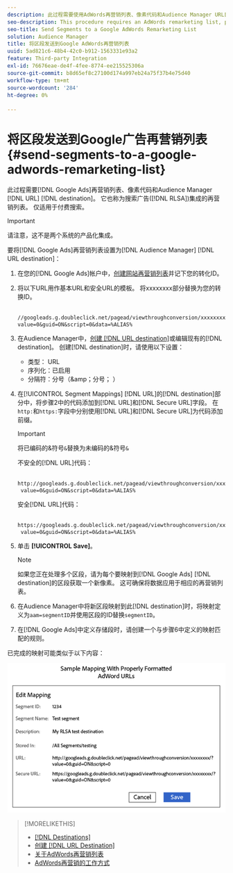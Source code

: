 ```yaml
---
description: 此过程需要使用AdWords再营销列表、像素代码和Audience Manager URL目标。 它也称为搜索广告再营销列表(RLSA)集成。 仅适用于付费搜索。
seo-description: This procedure requires an AdWords remarketing list, pixel code, and an Audience Manager URL destination. It is also known as a remarketing list for search ads (RLSA) integration. Applies to paid search only.
seo-title: Send Segments to a Google AdWords Remarketing List
solution: Audience Manager
title: 将区段发送到Google AdWords再营销列表
uuid: 5ad821c6-48b4-42c0-b912-1563331e93a2
feature: Third-party Integration
exl-id: 76676eae-de4f-4fee-8774-ee215525306a
source-git-commit: b8d65ef8c27100d174a997eb24a75f37b4e75d40
workflow-type: tm+mt
source-wordcount: '284'
ht-degree: 0%

---
```


# 将区段发送到Google广告再营销列表 {#send-segments-to-a-google-adwords-remarketing-list}

此过程需要[!DNL Google Ads]再营销列表、像素代码和Audience Manager [!DNL URL] [!DNL destination]。 它也称为搜索广告([!DNL RLSA])集成的再营销列表。 仅适用于付费搜索。

>[!IMPORTANT]
>请注意，这不是两个系统的产品化集成。

要将[!DNL Google Ads]再营销列表设置为[!DNL Audience Manager] [!DNL URL destination]：

1. 在您的[!DNL Google Ads]帐户中，[创建网站再营销列表](https://support.google.com/tagmanager/answer/6106960?hl=en)并记下您的转化ID。
1. 将以下URL用作基本URL和安全URL的模板。 将xxxxxxxx部分替换为您的转换ID。

   ```
    //googleads.g.doubleclick.net/pagead/viewthroughconversion/xxxxxxxx/?value=0&guid=ON&script=0&data=%ALIAS%
   ```

1. 在Audience Manager中，[创建 [!DNL URL destination]](../../features/destinations/create-url-destination.md)或编辑现有的[!DNL destination]。 创建[!DNL destination]时，请使用以下设置：
   * 类型： URL
   * 序列化：已启用
   * 分隔符：分号（&amp;amp；分号； ）

1. 在[!UICONTROL Segment Mappings] [!DNL URL]的[!DNL destination]部分中，将步骤2中的代码添加到[!DNL URL]和[!DNL Secure URL]字段。 在`http:`和`https:`字段中分别使用[!DNL URL]和[!DNL Secure URL]为代码添加前缀。

   >[!IMPORTANT]
   >
   >将已编码的&amp;符号`&`替换为未编码的&amp;符号`&`

   不安全的[!DNL URL]代码：

   ```
    http://googleads.g.doubleclick.net/pagead/viewthroughconversion/xxxxxxxx/?
    value=0&guid=ON&script=0&data=%ALIAS%
   ```

   安全[!DNL URL]代码：

   ```
    https://googleads.g.doubleclick.net/pagead/viewthroughconversion/xxxxxxxx/?
    value=0&guid=ON&script=0&data=%ALIAS%
   ```

1. 单击 **[!UICONTROL Save]**。

   >[!NOTE]
   >
   >如果您正在处理多个区段，请为每个要映射到[!DNL Google Ads] [!DNL destination]的区段获取一个新像素。 这可确保将数据应用于相应的再营销列表。

1. 在Audience Manager中将新区段映射到此[!DNL destination]时，将映射定义为`aam=segmentID`并使用区段的ID替换`segmentID`。
1. 在[!DNL Google Ads]中定义存储段时，请创建一个与步骤6中定义的映射匹配的规则。

已完成的映射可能类似于以下内容：

![](../assets/rlsa_mapping.png)

>[!MORELIKETHIS]
>
>* [[!DNL Destinations]](../../features/destinations/destinations.md)
>* [创建 [!DNL URL Destination]](../../features/destinations/create-url-destination.md)
>* [关于AdWords再营销列表](https://support.google.com/adwords/answer/2472738)
>* [AdWords再营销的工作方式](https://support.google.com/adwords/answer/2454000)
